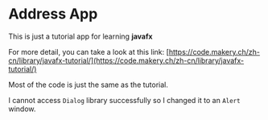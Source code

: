 # Address App
This is just a tutorial app for learning **javafx**

For more detail, you can take a look at this link: [https://code.makery.ch/zh-cn/library/javafx-tutorial/](https://code.makery.ch/zh-cn/library/javafx-tutorial/) 

Most of the code is just the same as the tutorial.

I cannot access `Dialog` library successfully so I changed it to an `Alert` window.